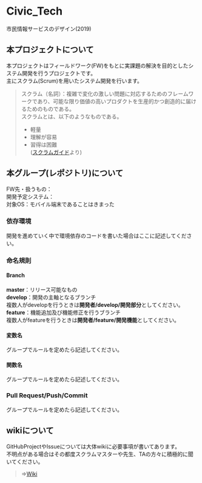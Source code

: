 # Civic_Tech
市民情報サービスのデザイン(2019)
## 本プロジェクトについて
本プロジェクトはフィールドワーク(FW)をもとに実課題の解決を目的としたシステム開発を行うプロジェクトです。  
主にスクラム(Scrum)を用いたシステム開発を行います。  
>スクラム（名詞）：複雑で変化の激しい問題に対応するためのフレームワークであり、可能な限り価値の高いプロダクトを生産的かつ創造的に届けるためのものである。  
>スクラムとは、以下のようなものである。  
>- 軽量  
>- 理解が容易  
>- 習得は困難  
>([スクラムガイド](https://www.google.com/url?sa=t&rct=j&q=&esrc=s&source=web&cd=1&cad=rja&uact=8&ved=2ahUKEwiqzOKMqc_iAhXJurwKHULmAz8QFjAAegQIAhAC&url=https%3A%2F%2Fscrumguides.org%2Fdocs%2Fscrumguide%2Fv2017%2F2017-Scrum-Guide-Japanese.pdf&usg=AOvVaw0YeZNxm_MMr4wCd6GNXXuo)より)
## 本グループ(レポジトリ)について
FW先・扱うもの：  
開発予定システム：  
対象OS：モバイル端末であることはきまった  
### 依存環境
開発を進めていく中で環境依存のコードを書いた場合はここに記述してください。  
### 命名規則
#### Branch
**master**：リリース可能なもの  
**develop**：開発の主軸となるブランチ  
複数人がdevelopを行うときは**開発者/develop/開発部分**としてください。  
**feature**：機能追加及び機能修正を行うブランチ  
複数人がfeatureを行うときは**開発者/feature/開発機能**としてください。 
#### 変数名
グループでルールを定めたら記述してください。
#### 関数名
グループでルールを定めたら記述してください。
### Pull Request/Push/Commit
グループでルールを定めたら記述してください。
## wikiについて
GitHubProjectやIssueについては大体wikiに必要事項が書いてあります。  
不明点がある場合はその都度スクラムマスターや先生、TAの方々に積極的に聞いてください。
>⇒[Wiki](https://github.com/funswift/Civic_Tech/wiki)  
